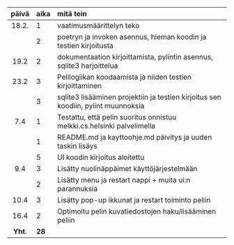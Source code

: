 | päivä | aika | mitä tein |
| :----:|:-----| :-----|
| 18.2. | 1    | vaatimusmäärittelyn teko |
|       | 2    | poetryn ja invoken asennus, hieman koodin ja testien kirjoitusta |
| 19.2  | 2    | dokumentaation kirjoittamista, pylintin asennus, sqlite3 harjoittelua |
| 23.2  | 3    | Pelilogiikan koodaamista ja niiden testien kirjoittaminen |
|       | 3    | sqlite3 lisääminen projektiin ja testien kirjoitus sen koodiin, pylint muunnoksia |
| 7.4   | 1    | Testattu, että pelin suoritus onnistuu melkki.cs.helsinki palvelimella |
|       | 1    | README.md ja kayttoohje.md päivitys ja uuden taskin lisäys |
|       | 5    | UI koodin kirjoitus aloitettu |
| 9.4   | 3    | Lisätty nuolinäppäimet käyttöjärjestelmään |
|       | 2    | Lisätty menu ja restart nappi + muita ui:n parannuksia |
| 10.4  | 3    | Lisätty pop-up ikkunat ja restart toiminto peliin |
| 16.4  | 2    | Optimoitu pelin kuvatiedostojen haku/lisääminen peliin |
| **Yht.**  | **28** |
